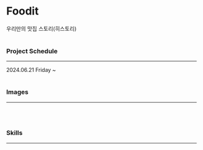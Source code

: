 # Foodit
우리만의 맛집 스토리(히스토리)
<br><br>

### Project Schedule
<hr>
2024.06.21 Friday ~ 
<br><br>

### Images
<hr>
<br><br>


### Skills
<hr>
<br><br>

